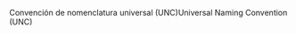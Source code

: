 <span data-ttu-id="f852d-101">Convención de nomenclatura universal (UNC)</span><span class="sxs-lookup"><span data-stu-id="f852d-101">Universal Naming Convention (UNC)</span></span>